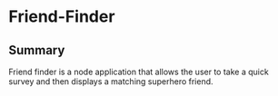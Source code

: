 # Friend-Finder

## Summary
Friend finder is a node application that allows the user to take a quick survey and then displays a matching superhero friend.
